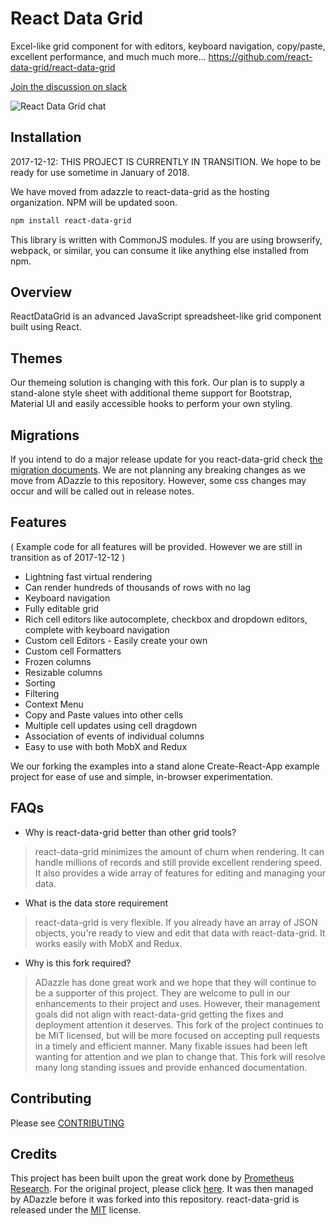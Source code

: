 # React Data Grid 
Excel-like grid component for with editors, keyboard navigation, copy/paste, excellent performance, and much much more...
https://github.com/react-data-grid/react-data-grid  


[Join the discussion on slack](https://react-data-grid.slack.com/)





![React Data Grid chat](https://react-data-grid.herokuapp.com/badge.svg)



Installation
------------
2017-12-12:  THIS PROJECT IS CURRENTLY IN TRANSITION.  We hope to be ready for use sometime in January of 2018.

We have moved from adazzle to react-data-grid as the hosting organization.  NPM will be updated soon.  

```sh
npm install react-data-grid
```

This library is written with CommonJS modules. If you are using browserify, webpack, or similar, you can consume it like 
anything else installed from npm.

Overview 
--------
ReactDataGrid is an advanced JavaScript spreadsheet-like grid component built using React.

Themes
------
Our themeing solution is changing with this fork.
Our plan is to supply a stand-alone style sheet with additional theme support for Bootstrap, Material UI and easily accessible hooks to perform your own styling.


Migrations
--------
If you intend to do a major release update for you react-data-grid check [the migration documents](migrations).
We are not planning any breaking changes as we move from ADazzle to this repository.  However, some css changes may occur and will be called out in release notes.
  
Features
--------
( Example code for all features will be provided.  However we are still in transition as of 2017-12-12 )

- Lightning fast virtual rendering
- Can render hundreds of thousands of rows with no lag
- Keyboard navigation
- Fully editable grid
- Rich cell editors like autocomplete, checkbox and dropdown editors, complete with keyboard navigation
- Custom cell Editors - Easily create your own
- Custom cell Formatters
- Frozen columns
- Resizable columns
- Sorting
- Filtering
- Context Menu
- Copy and Paste values into other cells
- Multiple cell updates using cell dragdown
- Association of events of individual columns
- Easy to use with both MobX and Redux

We our forking the examples into a stand alone Create-React-App example project for ease of use and simple, in-browser experimentation.

FAQs
----

- Why is react-data-grid better than other grid tools?
> react-data-grid minimizes the amount of churn when rendering.  It can handle millions of records and still provide excellent rendering speed.  It also provides a wide array of features for editing and managing your data.

- What is the data store requirement
> react-data-grid is very flexible.  If you already have an array of JSON objects, you're ready to view and edit that data with react-data-grid.  It works easily with MobX and Redux.

- Why is this fork required?
> ADazzle has done great work and we hope that they will continue to be a supporter of this project.  They are welcome to pull in our enhancements to their project and uses.  However, their management goals did not align with react-data-grid getting the fixes and deployment attention it deserves.  This fork of the project continues to be MIT licensed, but will be more focused on accepting pull requests in a timely and efficient manner.  Many fixable issues had been left wanting for attention and we plan to change that.  This fork will resolve many long standing issues and provide enhanced documentation.


Contributing
------------

Please see [CONTRIBUTING](CONTRIBUTING.md)

Credits 
------------
This project has been built upon the great work done by [Prometheus Research](https://github.com/prometheusresearch). For the original project, please click [here]( https://github.com/prometheusresearch/react-grid). It was then managed by ADazzle before it was forked into this repository.   react-data-grid is released under the [MIT](https://github.com/react-data-grid/react-data-grid/blob/master/LICENSE) license.

